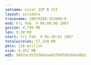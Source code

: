 ```yaml
---
setname: Local ISP B-III
layout: witsdata
tracename: 20070208-163000-0
end: Fri Feb  9 06:00:00 2007
gzsize: 4,798 MB
len: 0:30:00
start: Fri Feb  9 05:30:01 2007
totalwirelen: 57,339 MB
pkts: 116 million
size: 8,451 MB
md5: 9897ecd57d3b6dae93f68fd6566e98b2
---
```


